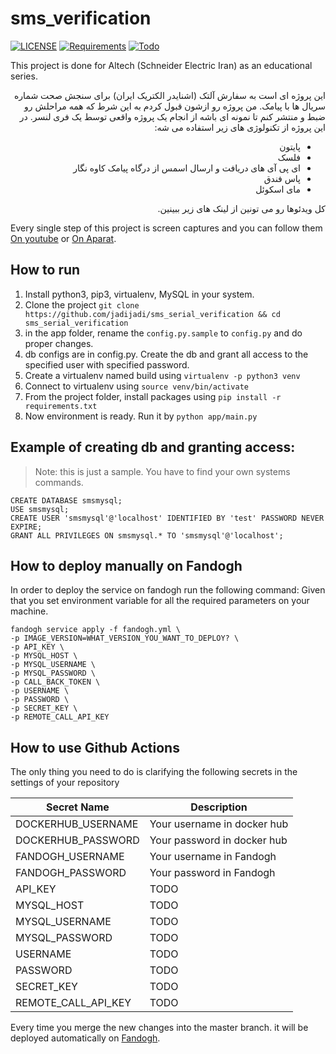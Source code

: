 # sms_verification

[![LICENSE](https://img.shields.io/badge/LICENSE-GPL--3.0-green)](https://github.com/jadijadi/sms_serial_verification/blob/master/LICENSE) 
[![Requirements](https://img.shields.io/badge/Requirements-See%20Here-orange)](https://github.com/jadijadi/sms_serial_verification/blob/master/requirements.txt)
[![Todo](https://img.shields.io/badge/Todo-See%20Here-success)](https://github.com/jadijadi/sms_serial_verification/blob/master/TODO.md)

This project is done for Altech (Schneider Electric Iran) as an educational series. 

<div dir="rtl"> 
این پروژه ای است به سفارش آلتک (اشنایدر الکتریک ایران) برای سنجش صحت شماره سریال ها با پیامک. من پروژه رو ازشون قبول کردم به این شرط که همه مراحلش رو ضبط و منتشر کنم تا نمونه ای باشه از انجام یک پروژه واقعی توسط یک فری لنسر. در این پروژه از تکنولوژی های زیر استفاده می شه:

- پایتون
- فلسک
- ای پی آی های دریافت و ارسال اسمس از درگاه پیامک کاوه نگار
- پاس فندق
- مای اسکوئل

کل ویدئوها رو می تونین از لینک های زیر ببینین.
</div>

Every single step of this project is screen captures and you can follow them [On youtube](https://www.youtube.com/playlist?list=PL-tKrPVkKKE1vAT_rgjnvL_RgFUI9oJ9a) or [On Aparat](https://www.aparat.com/v/fAZSV?playlist=288572). 

## How to run
1. Install python3, pip3, virtualenv, MySQL in your system.
2. Clone the project `git clone https://github.com/jadijadi/sms_serial_verification && cd sms_serial_verification`
3. in the app folder, rename the `config.py.sample` to `config.py` and do proper changes.
4. db configs are in config.py. Create the db and grant all access to the specified user with specified password.
5. Create a virtualenv named build using `virtualenv -p python3 venv`
6. Connect to virtualenv using `source venv/bin/activate`
7. From the project folder, install packages using `pip install -r requirements.txt`
8. Now environment is ready. Run it by `python app/main.py`

## Example of creating db and granting access:

> Note: this is just a sample. You have to find your own systems commands.

```
CREATE DATABASE smsmysql;
USE smsmysql;
CREATE USER 'smsmysql'@'localhost' IDENTIFIED BY 'test' PASSWORD NEVER EXPIRE;
GRANT ALL PRIVILEGES ON smsmysql.* TO 'smsmysql'@'localhost';
```

## How to deploy manually on Fandogh


In order to deploy the service on fandogh run the following command:
Given that you set environment variable for all the required parameters on your machine.
```
fandogh service apply -f fandogh.yml \
-p IMAGE_VERSION=WHAT_VERSION_YOU_WANT_TO_DEPLOY? \ 
-p API_KEY \
-p MYSQL_HOST \ 
-p MYSQL_USERNAME \
-p MYSQL_PASSWORD \
-p CALL_BACK_TOKEN \
-p USERNAME \
-p PASSWORD \ 
-p SECRET_KEY \ 
-p REMOTE_CALL_API_KEY
```

## How to use Github Actions

The only thing you need to do is clarifying the following secrets in the settings of your repository

| Secret Name | Description |
|-------------|-------------| 
|DOCKERHUB_USERNAME| Your username in docker hub |
|DOCKERHUB_PASSWORD| Your password in docker hub |
|FANDOGH_USERNAME| Your username in Fandogh|
|FANDOGH_PASSWORD| Your password in Fandogh|
|API_KEY| TODO |
|MYSQL_HOST| TODO|
|MYSQL_USERNAME | TODO |
|MYSQL_PASSWORD | TODO | 
|USERNAME | TODO|
|PASSWORD| TODO| 
|SECRET_KEY | TODO |
|REMOTE_CALL_API_KEY | TODO |

Every time you merge the new changes into the master branch. it will be deployed automatically on [Fandogh](https://fandogh.cloud).  